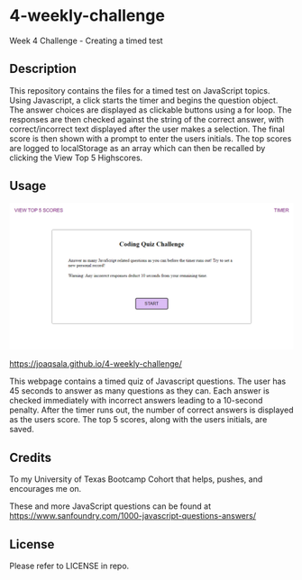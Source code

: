# 4-weekly-challenge
Week 4 Challenge - Creating a timed test

## Description

This repository contains the files for a timed test on JavaScript topics. Using Javascript, a click starts the timer and begins the question object. The answer choices are displayed as clickable buttons using a for loop. The responses are then checked against the string of the correct answer, with correct/incorrect text displayed after the user makes a selection. The final score is then shown with a prompt to enter the users initials. The top scores are logged to localStorage as an array which can then be recalled by clicking the View Top 5 Highscores.

## Usage

![Coding Quiz screenshot with start button](assets/images/screenshot-challenge4.png)

https://joaqsala.github.io/4-weekly-challenge/

This webpage contains a timed quiz of Javascript questions. The user has 45 seconds to answer as many questions as they can. Each answer is checked immediately with incorrect answers leading to a 10-second penalty. After the timer runs out, the number of correct answers is displayed as the users score. The top 5 scores, along with the users initials, are saved.


## Credits

To my University of Texas Bootcamp Cohort that helps, pushes, and encourages me on.

These and more JavaScript questions can be found at 
https://www.sanfoundry.com/1000-javascript-questions-answers/

## License

Please refer to LICENSE in repo.